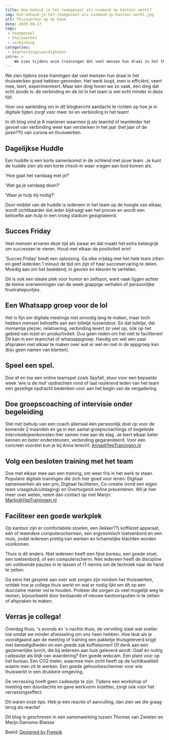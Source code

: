 ```yaml
---
title: Hoe behoud je het teamgevoel als niemand op kantoor werkt?
img: hoe-behoud-je-het-teamgevoel-als-niemand-op-kantoor-werkt.jpg
alt: Thuiswerken op de bank
date: 2020-08-27
tags:
 - teamgevoel
 - thuiswerken
 - verbinding
categories:
 - Begeleidingsvaardigheden
intro: >
    We zien tijdens onze trainingen dat veel mensen hun draai in het thuiswerken goed hebben gevonden. Het werk loopt, men is efficiënt, veert mee, leert, experimenteert. Maar één ding horen we zo vaak, één ding dat echt zonde is: de verbinding en de lol in het team is wel echt minder in deze tijd.
---
```


We zien tijdens onze trainingen dat veel mensen hun draai in het thuiswerken goed hebben gevonden. Het werk loopt, men is efficiënt, veert mee, leert, experimenteert. Maar één ding horen we zo vaak, één ding dat echt zonde is: de verbinding en de lol in het team is wel echt minder in deze tijd.

Voor ons aanleiding om in dit blogbericht aandacht te richten op hoe je in digitale tijden zorgt voor meer lol en verbinding in het team!


In dit blog vind je 8 manieren waarmee jij als teamlid of teamleider het gevoel van verbinding weer kan versterken in het jaar (het jaar of de jaren??!) van corona en thuiswerken.

## Dagelijkse Huddle

Een huddle is een korte samenkomst in de ochtend met jouw team. Je kunt de huddle zien als een korte check-in waar vragen aan bod komen als:

‘Hoe gaat het vandaag met je?’

‘Wat ga je vandaag doen?’

‘Waar je hulp bij nodig?’

Door middel van de huddle is iedereen in het team op de hoogte van elkaar, wordt zichtbaarder dat ieder bijdraagt aan het proces en wordt een behoefte aan hulp in een vroeg stadium gesignaleerd.

## Succes Friday

Veel mensen ervaren deze tijd als zwaar en dat maakt het extra belangrijk om successen te vieren. Houd met elkaar de positiviteit erin!

‘Succes Friday’ biedt een oplossing. Ga elke vrijdag met het hele team zitten en geef iedereen 1 minuut de tijd om zijn of haar succeservaring te delen. Moedig aan om het beeldend, in geuren en kleuren te vertellen.

Dit is ook een ideale plek voor humor en zelfspot, want vaak liggen achter de kleine overwinningen van de week grappige verhalen of persoonlijke frustratiepuntjes.

## Een Whatsapp groep voor de lol

Het is fijn om digitale meetings niet onnodig lang te maken, maar toch hebben mensen behoefte aan een lolletje tussendoor. En dat lolletje, dat momentje plezier, relativering, verbinding levert zo veel op, óók op het gebied van inzet en productiviteit. Dus geen reden om het niet te faciliteren! Dit kan in een teamchat of whatsappgroep. Handig om wel een paar afspraken met elkaar te maken over wat er wel en niet in de appgroep kan (bijv geen namen van klanten).

## Speel een spel.

Doe af en toe een online teamspel zoals Spyfall, stuur voor een bepaalde week ‘wie is de mol’ opdrachten rond of laat roulerend leden van het team een gezellige opdracht bedenken voor aan het begin van de vergadering.

## Doe groepscoaching of intervisie onder begeleiding

Stel met behulp van een coach allemaal één persoonlijk doel op voor de komende 2 maanden en ga in een aantal groepscoachings of begeleide intervisiebijeenkomsten hier samen mee aan de slag. Je leert elkaar beter kennen en beter ondersteunen, verbinding gegarandeerd. Voor een concreet voorstel kun je bij Anna terecht: Anna@YepTrainingen.nl

## Volg een besloten training met het team

Doe met elkaar mee aan een training, om weer fris in het werk te staan. Populaire digitale trainingen die zich hier goed voor lenen: Digitaal samenwerken als een pro, Digitaal faciliteren, Co-creatie (rond een eigen team vraagstuk/uitdaging) en Overtuigend online presenteren. Wil je hier meer over weten, neem dan contact op met Marijn: Marijn@YepTrainingen.nl

## Faciliteer een goede werkplek

Op kantoor zijn er comfortabele stoelen, een (lekker??) koffiezet apparaat, één of meerdere computerschermen, een ergonomisch toetsenbord en een muis, zodat iedereen prettig kan werken en lichamelijke klachten worden voorkomen.

Thuis is dit anders. Niet iedereen heeft een fijne bureau, een goede stoel, een toetsenbord, of een computerscherm. Niet iedereen heeft de discipline om voldoende pauzes in te lassen of IT-kennis om de techniek naar de hand te zetten.

Ga eens het gesprek aan over wat zorgen zijn rondom het thuiswerken, ontdek hoe je collega thuis werkt en wat er nodig lijkt om dit op een duurzame manier vol te houden. Probeer die zorgen zo veel mogelijk weg te nemen, bijvoorbeeld door bestaande of nieuwe kantoorspullen in te zetten of afspraken te maken.

## Verras je collega!

Overdag thuis, 's avonds en 's nachts thuis, de verveling slaat wat sneller toe omdat we minder afwisseling om ons heen hebben. Hoe leuk als je voorafgaand aan de meeting of training een pakketje thuisgeleverd krijgt met benodigdheden en een goede zak koffiebonen! Of denk aan een gezamenlijke lunch, die bij iedereen aan huis geleverd wordt. Gaaf én nuttig cadeautje als blijk van waardering? Een goede webcam. Een plant voor op het bureau. Een CO2 meter, waarmee men zicht heeft op de luchtkwaliteit waarin men zit te werken. Een goede gehoorbeschermer voor wie thuiswerkt in een drukkere omgeving.

De verrassing hoeft geen cadeautje te zijn. Tijdens een workshop of meeting een doordachte en gave werkvorm inzetten, zorgt ook voor het verrassingseffect.  

Dit waren onze tips. Heb je een reactie of aanvulling, dan zien we die graag terug als reactie!

Dit blog is geschreven in een samenwerking tussen Thomas van Zwieten en Marijn Damsma-Blaisse

Beeld: [Designed by Freepik](http://www.freepik.com)